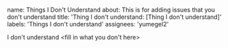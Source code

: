
name: Things I Don't Understand
about: This is for adding issues that you don't understand
title: 'Thing I don't understand: <file in title> [Thing I don't understand]'
labels: 'Things I don't understand'
assignees: 'yumegel2'



I don't understand <fill in what you don't here>


